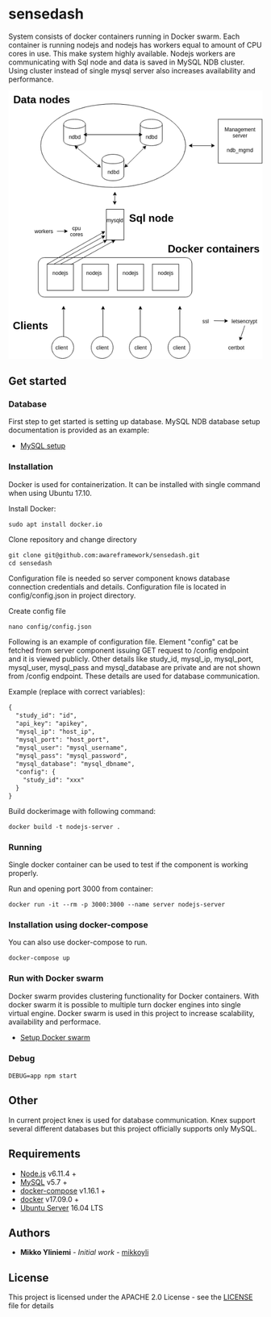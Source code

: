 # sensedash

System consists of docker containers running in Docker swarm. Each container is running nodejs and nodejs has workers equal to amount of CPU cores in use. This make system highly available. Nodejs workers are communicating with Sql node and data is saved in MySQL NDB cluster. Using cluster instead of single mysql server also increases availability and performance.

![Architecture](images/architecture.png "Architecture")

## Get started

### Database

First step to get started is setting up database. MySQL NDB database setup documentation is provided as an example:
* [MySQL setup](doc/mysql-db.md)

### Installation

Docker is used for containerization. It can be installed with single command when using Ubuntu 17.10.

Install Docker:
```console
sudo apt install docker.io
```

Clone repository and change directory
```console
git clone git@github.com:awareframework/sensedash.git
cd sensedash
```

Configuration file is needed so server component knows database connection credentials and details. Configuration file is located in config/config.json in project directory.

Create config file
```console
nano config/config.json
```

Following is an example of configuration file. Element "config" cat be fetched from server component issuing GET request to /config endpoint and it is viewed publicly. Other details like study_id, mysql_ip, mysql_port, mysql_user, mysql_pass and mysql_database are private and are not shown from /config endpoint. These details are used for database communication.

Example (replace with correct variables):
```
{
  "study_id": "id",
  "api_key": "apikey",
  "mysql_ip": "host_ip",
  "mysql_port": "host_port",
  "mysql_user": "mysql_username",
  "mysql_pass": "mysql_password",
  "mysql_database": "mysql_dbname",
  "config": {
    "study_id": "xxx"
  }
}
```

Build dockerimage with following command:
```console
docker build -t nodejs-server .
```

### Running

Single docker container can be used to test if the component is working properly.

Run and opening port 3000 from container:
```console
docker run -it --rm -p 3000:3000 --name server nodejs-server
```

### Installation using docker-compose

You can also use docker-compose to run.

```console
docker-compose up
```

### Run with Docker swarm

Docker swarm provides clustering functionality for Docker containers. With docker swarm it is possible to multiple turn docker engines into single virtual engine. Docker swarm is used in this project to increase scalability, availability and performace.

* [Setup Docker swarm](doc/docker-swarm.md)

### Debug 

```console
DEBUG=app npm start
```

## Other

In current project knex is used for database communication. Knex support several different databases but this project officially supports only MySQL.

## Requirements

* [Node.js](https://nodejs.org/en/) v6.11.4 +
* [MySQL](https://www.mysql.com/) v5.7 +
* [docker-compose](https://docs.docker.com/compose/) v1.16.1 +
* [docker](https://www.docker.com/) v17.09.0 +
* [Ubuntu Server](https://www.ubuntu.com/)  16.04 LTS

## Authors

* **Mikko Yliniemi** - *Initial work* - [mikkoyli](https://github.com/mikkoyli)

## License

This project is licensed under the APACHE 2.0 License - see the [LICENSE](LICENSE) file for details

